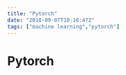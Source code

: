 ```yaml
---
title: "Pytorch"
date: "2018-09-07T10:16:47Z"
tags: ["machine learning","pytorch"]
---
```


# Pytorch